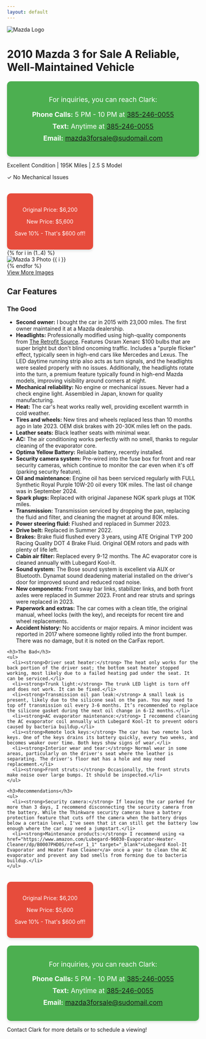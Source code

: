 ```yaml
---
layout: default
---
```


<div class="section header-section">
  <img src="{{ site.baseurl }}/images/mazda-logo.png" alt="Mazda Logo" class="mazda-logo">
  <h1 class="main-title">2010 Mazda 3 for Sale <span class="subtitle">A Reliable, Well-Maintained Vehicle</span></h1>

  <!-- Top Contact Info Box -->
  <div class="contact-info-box">
    <p>For inquiries, you can reach Clark:</p>
    <ul>
      <li><strong>Phone Calls:</strong> 5 PM - 10 PM at <a href="tel:+13852460055">385-246-0055</a></li>
      <li><strong>Text:</strong> Anytime at <a href="sms:+13852460055">385-246-0055</a></li>
      <li><strong>Email:</strong> <a href="mailto:mazda3forsale@sudomail.com">mazda3forsale@sudomail.com</a></li>
    </ul>
  </div>

  <div class="car-highlights">
    <p><span class="highlight">Excellent Condition</span> | <span class="highlight">195K Miles</span> | <span class="highlight">2.5 S Model</span></p>
    <p class="no-issues">✓ No Mechanical Issues</p>
  </div>

  <div class="price-drop">
    <p class="original-price">Original Price: <span>$6,200</span></p>
    <p class="new-price">New Price: <span>$5,600</span></p>
    <p class="savings">Save 10% - That's $600 off!</p>
  </div>
</div>

<div class="section main-content">
  <div class="gallery-section">
    <div class="image-grid">
      {% for i in (1..4) %}
        <div class="image-item">
          <img src="{{ site.baseurl }}/images/mazda-3-2010 - {{ i }}.jpeg" alt="Mazda 3 Photo {{ i }}" loading="lazy" />
        </div>
      {% endfor %}
    </div>
    <a href="{{ site.baseurl }}/gallery" class="view-more">View More Images</a>
  </div>

  <div class="features-section">
    <h2>Car Features</h2>
    <h3>The Good</h3>
    <ul>
      <li><strong>Second owner:</strong> I bought the car in 2015 with 23,000 miles. The first owner maintained it at a Mazda dealership.</li>
      <li><strong>Headlights:</strong> Professionally modified using high-quality components from <a href="https://www.theretrofitsource.com/" target="_blank">The Retrofit Source</a>. Features Osram Xenarc $100 bulbs that are super bright but don't blind oncoming traffic. Includes a "purple flicker" effect, typically seen in high-end cars like Mercedes and Lexus. The LED daytime running strip also acts as turn signals, and the headlights were sealed properly with no issues. Additionally, the headlights rotate into the turn, a premium feature typically found in high-end Mazda models, improving visibility around corners at night.</li>
      <li><strong>Mechanical reliability:</strong> No engine or mechanical issues. Never had a check engine light. Assembled in Japan, known for quality manufacturing.</li>
      <li><strong>Heat:</strong> The car's heat works really well, providing excellent warmth in cold weather.</li>
      <li><strong>Tires and wheels:</strong> New tires and wheels replaced less than 10 months ago in late 2023. OEM disk brakes with 20-30K miles left on the pads.</li>
      <li><strong>Leather seats:</strong> Black leather seats with minimal wear.</li>
      <li><strong>AC:</strong> The air conditioning works perfectly with no smell, thanks to regular cleaning of the evaporator core.</li>
      <li><strong>Optima Yellow Battery:</strong> Reliable battery, recently installed.</li>
      <li><strong>Security camera system:</strong> Pre-wired into the fuse box for front and rear security cameras, which continue to monitor the car even when it's off (parking security feature).</li>
      <li><strong>Oil and maintenance:</strong> Engine oil has been serviced regularly with FULL Synthetic Royal Purple 10W-20 oil every 10K miles. The last oil change was in September 2024.</li>
      <li><strong>Spark plugs:</strong> Replaced with original Japanese NGK spark plugs at 110K miles.</li>
      <li><strong>Transmission:</strong> Transmission serviced by dropping the pan, replacing the fluid and filter, and cleaning the magnet at around 80K miles.</li>
      <li><strong>Power steering fluid:</strong> Flushed and replaced in Summer 2023.</li>
      <li><strong>Drive belt:</strong> Replaced in Summer 2022.</li>
      <li><strong>Brakes:</strong> Brake fluid flushed every 3 years, using ATE Original TYP 200 Racing Quality DOT 4 Brake Fluid. Original OEM rotors and pads with plenty of life left.</li>
      <li><strong>Cabin air filter:</strong> Replaced every 9-12 months. The AC evaporator core is cleaned annually with Lubegard Kool-It.</li>
      <li><strong>Sound system:</strong> The Bose sound system is excellent via AUX or Bluetooth. Dynamat sound deadening material installed on the driver's door for improved sound and reduced road noise.</li>
      <li><strong>New components:</strong> Front sway bar links, stabilizer links, and both front axles were replaced in Summer 2023. Front and rear struts and springs were replaced in 2023.</li>
      <li><strong>Paperwork and extras:</strong> The car comes with a clean title, the original manual, wheel locks (with the key), and receipts for recent tire and wheel replacements.</li>
      <li><strong>Accident history:</strong> No accidents or major repairs. A minor incident was reported in 2017 where someone lightly rolled into the front bumper. There was no damage, but it is noted on the CarFax report.</li>
    </ul>

    <h3>The Bad</h3>
    <ul>
      <li><strong>Driver seat heater:</strong> The heat only works for the back portion of the driver seat; the bottom seat heater stopped working, most likely due to a failed heating pad under the seat. It can be serviced.</li>
      <li><strong>Trunk light:</strong> The trunk LED light is torn off and does not work. It can be fixed.</li>
      <li><strong>Transmission oil pan leak:</strong> A small leak is present, likely due to the silicone seal on the pan. You may need to top off transmission oil every 3-6 months. It’s recommended to replace the silicone gasket during the next oil change in 6-12 months.</li>
      <li><strong>AC evaporator maintenance:</strong> I recommend cleaning the AC evaporator coil annually with Lubegard Kool-It to prevent odors caused by bacteria buildup.</li>
      <li><strong>Remote lock keys:</strong> The car has two remote lock keys. One of the keys drains its battery quickly, every two weeks, and becomes weaker over time. Both keys show signs of wear.</li>
      <li><strong>Interior wear and tear:</strong> Normal wear in some areas, particularly on the driver's seat where the leather is separating. The driver's floor mat has a hole and may need replacement.</li>
      <li><strong>Front struts:</strong> Occasionally, the front struts make noise over large bumps. It should be inspected.</li>
    </ul>

    <h3>Recommendations</h3>
    <ul>
      <li><strong>Security camera:</strong> If leaving the car parked for more than 3 days, I recommend disconnecting the security camera from the battery. While the Thinkware security cameras have a battery protection feature that cuts off the camera when the battery drops below a certain level, I've seen that it can still get the battery low enough where the car may need a jumpstart.</li>
      <li><strong>Maintenance products:</strong> I recommend using <a href="https://www.amazon.com/Lubegard-96030-Evaporator-Heater-Cleaner/dp/B0007PHD0S/ref=sr_1_1" target="_blank">Lubegard Kool-It Evaporator and Heater Foam Cleaner</a> once a year to clean the AC evaporator and prevent any bad smells from forming due to bacteria buildup.</li>
    </ul>
  </div>

  <!-- Bottom Contact Info Box -->
  <div class="price-drop">
    <p class="original-price">Original Price: <span>$6,200</span></p>
    <p class="new-price">New Price: <span>$5,600</span></p>
    <p class="savings">Save 10% - That's $600 off!</p>
  </div>

  <div class="contact-info-box">
    <p>For inquiries, you can reach Clark:</p>
    <ul>
      <li><strong>Phone Calls:</strong> 5 PM - 10 PM at <a href="tel:+13852460055">385-246-0055</a></li>
      <li><strong>Text:</strong> Anytime at <a href="sms:+13852460055">385-246-0055</a></li>
      <li><strong>Email:</strong> <a href="mailto:mazda3forsale@sudomail.com">mazda3forsale@sudomail.com</a></li>
    </ul>
  </div>

  <div class="section footer-section">
    <p>Contact Clark for more details or to schedule a viewing!</p>
  </div>

<style>
/* Green contact info box style */
.contact-info-box {
    background-color: #4CAF50; /* Green background */
    color: white;
    padding: 20px;
    border-radius: 10px;
    margin-top: 20px;
    text-align: center;
    font-size: 1.1rem;
    box-shadow: 0 4px 6px rgba(0,0,0,0.1);
}

.contact-info-box ul {
    list-style-type: none;
    padding-left: 0;
}

.contact-info-box li {
    margin-bottom: 10px;
}

/* Price drop style */
.price-drop {
    background-color: #e74c3c;
    color: white;
    padding: 20px;
    border-radius: 10px;
    margin-top: 20px;
    display: inline-block;
    text-align: center;
    box-shadow: 0 4px 6px rgba(0,0,0,0.1);
}
</style>